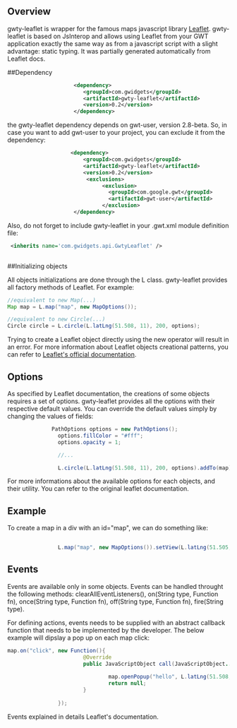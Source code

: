 ## Overview

gwty-leaflet is wrapper for the famous maps javascript library [Leaflet](http://leafletjs.com/). gwty-leaflet is based on JsInterop and allows using Leaflet from your GWT application exactly the same way as from a javascript script with a slight advantage: static typing. It was partially generated automatically from Leaflet docs.


##Dependency 

```xml
                     <dependency>
                        <groupId>com.gwidgets</groupId>
                        <artifactId>gwty-leaflet</artifactId>
                        <version>0.2</version>
                     </dependency>

```

the gwty-leaflet dependency depends on gwt-user, version 2.8-beta. So, in case you want to add gwt-user to your project, you can exclude it from the dependency:


```xml
                    <dependency>
                        <groupId>com.gwidgets</groupId>
                        <artifactId>gwty-leaflet</artifactId>
                        <version>0.2</version>
                         <exclusions>
                              <exclusion>
                                <groupId>com.google.gwt</groupId>
                                <artifactId>gwt-user</artifactId>
                              </exclusion>
                     </dependency>
```

Also, do not forget to include gwty-leaflet in your .gwt.xml module definition file: 

```xml
 <inherits name='com.gwidgets.api.GwtyLeaflet' />
                  
```


##Initializing objects

All objects initializations are done through the L class. gwty-leaflet provides all factory methods of Leaflet. For example:

```java
//equivalent to new Map(...)
Map map = L.map("map", new MapOptions());

//equivalent to new Circle(...)
Circle circle = L.circle(L.latLng(51.508, 11), 200, options);

```
Trying to create a Leaflet object directly using the new operator will result in an error. For more information about Leaflet objects creational patterns, you can refer to [Leaflet's official documentation](http://leafletjs.com/reference.html).  

## Options

As specified by Leaflet documentation, the creations of some objects requires a set of options. gwty-leaflet provides all the options with their respective default values. You can override the default values simply by changing the values of fields: 

```java
              PathOptions options = new PathOptions();
                options.fillColor = "#fff";
                options.opacity = 1;

                //...

                L.circle(L.latLng(51.508, 11), 200, options).addTo(map);
```

For more informations about the available options for each objects, and their utility. You can refer to the original leaflet documentation. 

## Example

To create a map in a div with an id="map", we can do something like: 
```java
                
                L.map("map", new MapOptions()).setView(L.latLng(51.505, -0.09), 12, new ZoomPanOptions());;

```


## Events

Events are available only in some objects. Events can be handled throught the following methods: clearAllEventListeners(), on(String type, Function fn), once(String type, Function fn), off(String type, Function fn), fire(String type). 

For defining actions, events needs to be supplied with an abstract callback function that needs to be implemented by the developer. The below example will dipslay a pop up on each map click: 

```java
map.on("click", new Function(){
                        @Override
                        public JavaScriptObject call(JavaScriptObject... args) {
                                
                                map.openPopup("hello", L.latLng(51.508, 11), new PopupOptions());
                                return null;
                        }
                        
                });
```

Events explained in details Leaflet's documentation. 

